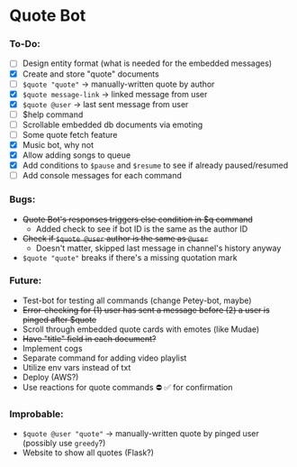 # Quote Bot

### To-Do:
- [ ] Design entity format (what is needed for the embedded messages)
- [x] Create and store "quote" documents
- [ ] `$quote "quote"` -> manually-written quote by author
- [x] `$quote message-link` -> linked message from user
- [x] `$quote @user` -> last sent message from user
- [ ] $help command
- [ ] Scrollable embedded db documents via emoting
- [ ] Some quote fetch feature
- [x] Music bot, why not
- [x] Allow adding songs to queue
- [x] Add conditions to `$pause` and `$resume` to see if already paused/resumed
- [ ] Add console messages for each command

### Bugs:
  * ~~Quote Bot's responses triggers else condition in $q command~~
    * Added check to see if bot ID is the same as the author ID
  * ~~Check if `$quote @user` author is the same as `@user`~~
    * Doesn't matter, skipped last message in channel's history anyway
  * `$quote "quote"` breaks if there's a missing quotation mark

### Future:
  * Test-bot for testing all commands (change Petey-bot, maybe)
  * ~~Error-checking for (1) user has sent a message before (2) a user is pinged after $quote~~
  * Scroll through embedded quote cards with emotes (like Mudae)
  * ~~Have "title" field in each document?~~
  * Implement cogs
  * Separate command for adding video playlist
  * Utilize env vars instead of txt
  * Deploy (AWS?)
  * Use reactions for quote commands ⛔ ✅ for confirmation

### Improbable:
  * `$quote @user "quote"` -> manually-written quote by pinged user (possibly use `greedy`?)
  * Website to show all quotes (Flask?)